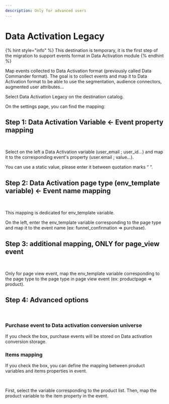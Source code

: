 ```yaml
---
description: Only for advanced users
---
```


# Data Activation Legacy

{% hint style="info" %}
This destination is temporary, it is the first step of the migration to support events format in Data Activation module
{% endhint %}

Map events collected to Data Activation format (previously called Data Commander format). The goal is to collect events and map it to Data Activation format to be able to use the segmentation, audience connectors, augmented user attributes...

Select Data Activation Legacy on the destination catalog.

On the settings page, you can find the mapping:

## **Step 1: Data Activation Variable ← Event property mapping**

<figure><img src="../../../.gitbook/assets/Capture d’écran 2023-04-20 à 11.31.01.png" alt=""><figcaption></figcaption></figure>

Select on the left a Data Activation variable (user\_email ; user\_id...) and map it to the corresponding event's property (user.email ; value...).

You can use a static value, please enter it between quotation marks “ “.

## Step 2: **Data Activation page type (env\_template variable) ← Event name mapping**

<figure><img src="../../../.gitbook/assets/Capture d’écran 2023-04-20 à 11.31.19.png" alt=""><figcaption></figcaption></figure>

This mapping is dedicated for env\_template variable.&#x20;

On the left, enter the env\_template variable corresponding to the page type and map it to the event name (ex: funnel\_confirmation ⇒ purchase).

## Step 3: additional mapping, ONLY for page\_view event

<figure><img src="../../../.gitbook/assets/Capture d’écran 2023-04-20 à 11.31.29.png" alt=""><figcaption></figcaption></figure>

Only for page view event, map the env\_template variable corresponding to the page type to the page type in page view event (ex: productpage ⇒ product).

## Step 4: Advanced options

<figure><img src="../../../.gitbook/assets/Capture d’écran 2023-04-20 à 11.31.43.png" alt=""><figcaption></figcaption></figure>

### Purchase event to Data activation conversion universe

If you check the box, purchase events will be stored on Data activation conversion storage.

### Items mapping

If you check the box, you can define the mapping between product variables and items properties in event.

<figure><img src="../../../.gitbook/assets/Capture d’écran 2023-04-20 à 16.22.41.png" alt=""><figcaption></figcaption></figure>

First, select the variable corresponding to the product list. Then, map the product variable to the item property in the event.
